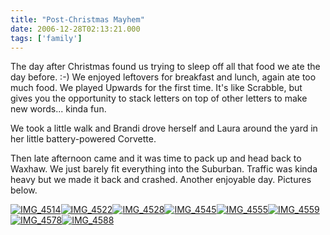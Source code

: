 ```yaml
---
title: "Post-Christmas Mayhem"
date: 2006-12-28T02:13:21.000
tags: ['family']
---
```


The day after Christmas found us trying to sleep off all that food we ate the day before. :-) We enjoyed leftovers for breakfast and lunch, again ate too much food. We played Upwards for the first time. It's like Scrabble, but gives you the opportunity to stack letters on top of other letters to make new words... kinda fun.

We took a little walk and Brandi drove herself and Laura around the yard in her little battery-powered Corvette.

Then late afternoon came and it was time to pack up and head back to Waxhaw. We just barely fit everything into the Suburban. Traffic was kinda heavy but we made it back and crashed. Another enjoyable day. Pictures below.

[![IMG_4514](http://farm1.static.flickr.com/128/335776392_4cfc226422_t.jpg)](http://www.flickr.com/photos/chrishubbs/335776392/ "Photo Sharing")[![IMG_4522](http://farm1.static.flickr.com/126/335776396_40d4c7bdca_t.jpg)](http://www.flickr.com/photos/chrishubbs/335776396/ "Photo Sharing")[![IMG_4528](http://farm1.static.flickr.com/154/335776401_c46680a029_t.jpg)](http://www.flickr.com/photos/chrishubbs/335776401/ "Photo Sharing")[![IMG_4545](http://farm1.static.flickr.com/129/335776404_91639148c6_t.jpg)](http://www.flickr.com/photos/chrishubbs/335776404/ "Photo Sharing")[![IMG_4555](http://farm1.static.flickr.com/128/335776405_7a3fee1523_t.jpg)](http://www.flickr.com/photos/chrishubbs/335776405/ "Photo Sharing")[![IMG_4559](http://farm1.static.flickr.com/165/335776408_a59d07cd5c_t.jpg)](http://www.flickr.com/photos/chrishubbs/335776408/ "Photo Sharing")[![IMG_4578](http://farm1.static.flickr.com/131/335777028_8d1a5c0e82_t.jpg)](http://www.flickr.com/photos/chrishubbs/335777028/ "Photo Sharing")[![IMG_4588](http://farm1.static.flickr.com/151/335777034_87ab9d4027_t.jpg)](http://www.flickr.com/photos/chrishubbs/335777034/ "Photo Sharing")
